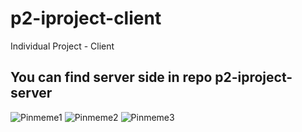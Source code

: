 # p2-iproject-client
Individual Project - Client
## You can find server side in repo p2-iproject-server

![Pinmeme1](https://user-images.githubusercontent.com/76916527/224744172-2e166fe5-b7d9-4985-a771-31a741c22896.png)
![Pinmeme2](https://user-images.githubusercontent.com/76916527/224744193-eb252507-d074-464e-813a-b1e302a87c6d.png)
![Pinmeme3](https://user-images.githubusercontent.com/76916527/224744211-69ec4ab5-28a0-48df-873e-0823cf54b923.png)
